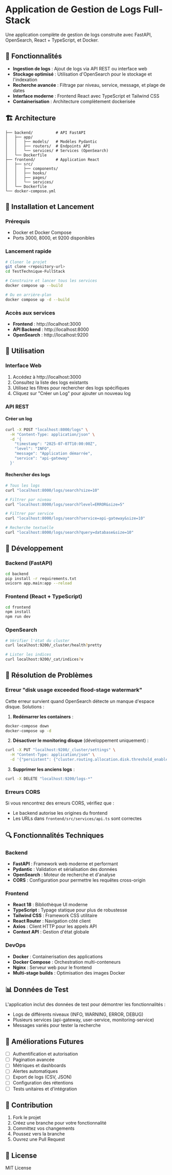 # Application de Gestion de Logs Full-Stack

Une application complète de gestion de logs construite avec FastAPI, OpenSearch, React + TypeScript, et Docker.

## 🎯 Fonctionnalités

- **Ingestion de logs** : Ajout de logs via API REST ou interface web
- **Stockage optimisé** : Utilisation d'OpenSearch pour le stockage et l'indexation
- **Recherche avancée** : Filtrage par niveau, service, message, et plage de dates
- **Interface moderne** : Frontend React avec TypeScript et Tailwind CSS
- **Containerisation** : Architecture complètement dockerisée

## 🏗️ Architecture

```
├── backend/          # API FastAPI
│   ├── app/
│   │   ├── models/   # Modèles Pydantic
│   │   ├── routers/  # Endpoints API
│   │   └── services/ # Services (OpenSearch)
│   └── Dockerfile
├── frontend/         # Application React
│   ├── src/
│   │   ├── components/
│   │   ├── hooks/
│   │   ├── pages/
│   │   └── services/
│   └── Dockerfile
└── docker-compose.yml
```

## 🚀 Installation et Lancement

### Prérequis
- Docker et Docker Compose
- Ports 3000, 8000, et 9200 disponibles

### Lancement rapide
```bash
# Cloner le projet
git clone <repository-url>
cd TestTechnique-FullStack

# Construire et lancer tous les services
docker compose up --build

# Ou en arrière-plan
docker compose up -d --build
```

### Accès aux services
- **Frontend** : http://localhost:3000
- **API Backend** : http://localhost:8000
- **OpenSearch** : http://localhost:9200

## 📖 Utilisation

### Interface Web
1. Accédez à http://localhost:3000
2. Consultez la liste des logs existants
3. Utilisez les filtres pour rechercher des logs spécifiques
4. Cliquez sur "Créer un Log" pour ajouter un nouveau log

### API REST

#### Créer un log
```bash
curl -X POST "localhost:8000/logs" \
  -H "Content-Type: application/json" \
  -d '{
    "timestamp": "2025-07-07T10:00:00Z",
    "level": "INFO",
    "message": "Application démarrée",
    "service": "api-gateway"
  }'
```

#### Rechercher des logs
```bash
# Tous les logs
curl "localhost:8000/logs/search?size=10"

# Filtrer par niveau
curl "localhost:8000/logs/search?level=ERROR&size=5"

# Filtrer par service
curl "localhost:8000/logs/search?service=api-gateway&size=10"

# Recherche textuelle
curl "localhost:8000/logs/search?query=database&size=10"
```

## 🔧 Développement

### Backend (FastAPI)
```bash
cd backend
pip install -r requirements.txt
uvicorn app.main:app --reload
```

### Frontend (React + TypeScript)
```bash
cd frontend
npm install
npm run dev
```

### OpenSearch
```bash
# Vérifier l'état du cluster
curl localhost:9200/_cluster/health?pretty

# Lister les indices
curl localhost:9200/_cat/indices?v
```

## 🐛 Résolution de Problèmes

### Erreur "disk usage exceeded flood-stage watermark"
Cette erreur survient quand OpenSearch détecte un manque d'espace disque. Solutions :

1. **Redémarrer les containers** :
```bash
docker-compose down
docker-compose up -d
```

2. **Désactiver le monitoring disque** (développement uniquement) :
```bash
curl -X PUT "localhost:9200/_cluster/settings" \
  -H "Content-Type: application/json" \
  -d '{"persistent": {"cluster.routing.allocation.disk.threshold_enabled": false}}'
```

3. **Supprimer les anciens logs** :
```bash
curl -X DELETE "localhost:9200/logs-*"
```

### Erreurs CORS
Si vous rencontrez des erreurs CORS, vérifiez que :
- Le backend autorise les origines du frontend
- Les URLs dans `frontend/src/services/api.ts` sont correctes

## 🔍 Fonctionnalités Techniques

### Backend
- **FastAPI** : Framework web moderne et performant
- **Pydantic** : Validation et sérialisation des données
- **OpenSearch** : Moteur de recherche et d'analyse
- **CORS** : Configuration pour permettre les requêtes cross-origin

### Frontend
- **React 18** : Bibliothèque UI moderne
- **TypeScript** : Typage statique pour plus de robustesse
- **Tailwind CSS** : Framework CSS utilitaire
- **React Router** : Navigation côté client
- **Axios** : Client HTTP pour les appels API
- **Context API** : Gestion d'état globale

### DevOps
- **Docker** : Containerisation des applications
- **Docker Compose** : Orchestration multi-conteneurs
- **Nginx** : Serveur web pour le frontend
- **Multi-stage builds** : Optimisation des images Docker

## 📊 Données de Test

L'application inclut des données de test pour démontrer les fonctionnalités :
- Logs de différents niveaux (INFO, WARNING, ERROR, DEBUG)
- Plusieurs services (api-gateway, user-service, monitoring-service)
- Messages variés pour tester la recherche

## 🚧 Améliorations Futures

- [ ] Authentification et autorisation
- [ ] Pagination avancée
- [ ] Métriques et dashboards
- [ ] Alertes automatiques
- [ ] Export de logs (CSV, JSON)
- [ ] Configuration des rétentions
- [ ] Tests unitaires et d'intégration

## 🤝 Contribution

1. Fork le projet
2. Créez une branche pour votre fonctionnalité
3. Committez vos changements
4. Poussez vers la branche
5. Ouvrez une Pull Request

## 📝 License

MIT License